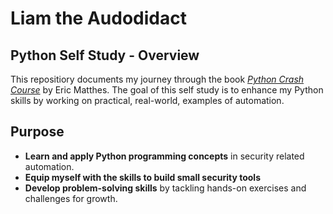 #  Liam the Audodidact  

## Python Self Study - Overview 
This repositiory documents my journey through the book *[Python Crash Course](https://www.amazon.com/Python-Crash-Course-Hands-Project-Based/dp/1593276036)* by Eric Matthes. The goal of this self study is to enhance my Python skills by working on practical, real-world, examples of automation. 

## Purpose 
- **Learn and apply Python programming concepts** in security related automation.
- **Equip myself with the skills to build small security tools**
- **Develop problem-solving skills** by tackling hands-on exercises and challenges for growth. 
